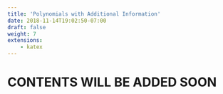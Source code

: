 ```yaml
---
title: 'Polynomials with Additional Information'
date: 2018-11-14T19:02:50-07:00
draft: false
weight: 7
extensions:
    - katex
---
```


<h1>CONTENTS WILL BE ADDED SOON</h1>